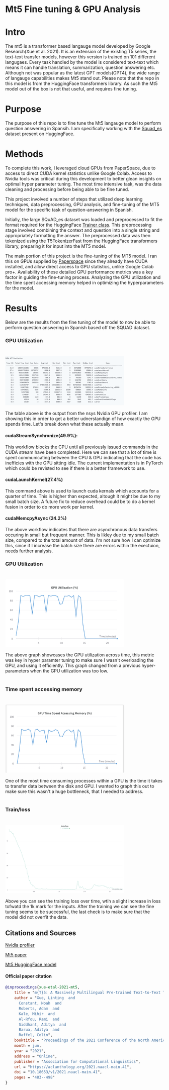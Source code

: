 # Mt5 Fine tuning & GPU Analysis

# Intro

The mt5 is a transformer based langauge model developed by Google Research(Xue et al. 2021). It is an extension of the existing T5 series, the text-text transfer models, however this version is trained on 101 different langugaes.  Every task  handled by the model is considered  text-text which means it can handle translation, summarization, question answering etc. Although not was popular as the latest GPT models(GPT4), the wide range of langauge capabilities makes Mt5 stand out. Please note that the repo in this model is from the HuggingFace transformers library. As such the Mt5 model out of the box is not that useful, and requires fine tuning.


# Purpose

The purpose of this repo is to fine tune the Mt5 langauge model to perform question answering in Spansih. I am specifically working with the [Squad_es](https://huggingface.co/datasets/squad_es) dataset present on HuggingFace.



# Methods

To complete this work, I leveraged cloud GPUs from PaperSpace, due to access to direct CUDA kernel statistics unlike Google Colab. Access to Nvidia tools was critical during this development to better glean insights on optimal hyper parameter tuning. The most time intensive task, was the data cleaning and processing before being able to be fine tuned.

This project involved a number of steps that utilized deep learning techniques, data preprocessing, GPU analysis, and fine-tuning of the MT5 model for the specific task of question-answering in Spanish.

Initially, the large SQuAD_es dataset was loaded and preprocessed to fit the format required for the HuggingFace [Trainer class](https://huggingface.co/docs/transformers/main_classes/trainer). This preprocessing stage involved combining the context and question into a single string and appropriately formatting the answer. The preprocessed data was then tokenized using the T5TokenizerFast from the HuggingFace transformers library, preparing it for input into the MT5 model.

The main portion of this project is the fine-tuning of the MT5 model. I ran this on GPUs supplied by [Paperspace](https://www.paperspace.com/core) since they already have CUDA installed, and allow direct access to GPU statistics, unlike Google Colab pro+. Availability of these detailed GPU performance metrics was a key factor in guiding the fine-tuning process. Analyzing the GPU utilization and the time spent accessing memory helped in optimizing the hyperparameters for the model. 



# Results

Below are the results from the fine tuning of the model to now be able to perform question answering in Spanish based off the SQUAD dataset.


### GPU Utilization

#
<img src="/images/cuda_statistics.png" width="75%">

The table above is the output from the nsys Nvidia GPU profiler. I am showing this in order to get a better udnerstandign of how exactly the GPU spends time. Let's break down what these actually mean.

#### cudaStreamSynchronize(49.9%):

This workflow blocks the CPU until all previously issued commands in the CUDA stream have been completed. Here we can see that a lot of time is spent communicating between the CPU & GPU indicating that the code has inefficies with the GPU sitting idle. The current implementation is in PyTorch which could be revisted to see if there is a better framework to use.

#### cudaLaunchKernel(27.4%)
 
This command above is used to launch cuda kernals which accounts for a quarter of time. This is higher than expected, altough it might be due to my small batch size. A future fix to reduce overhead could be to do a kernel fusion in order to do more work per kernel.

#### cudaMemcpyAsync (24.2%)

The above workflow indicates that there are asynchronous data transfers occuring in small but frequent manner. This is likley due to my small batch size, compared to the total amount of data. I'm not sure how I can optimize this, since if I increase the batch size there are errors within the exectuion, needs further analysis.





### GPU Utilization
#
<img src="/images/GPU_utilization.png" width="75%">

The above graph showcases the GPU utilization across time, this metric was key in hyper paramter tuning to make sure I wasn't overloading the GPU, and using it efficiently. This graph changed from a previous hyper-parameters when the GPU utilization was too low.
#

### Time spent accessing memory
#
<img src="/images/GPU_time _spent_acc_mem.png" width="75%">

One of the most time consuming processes within a GPU is the time it takes to transfer data between the disk and GPU. I wanted to graph this out to make sure this wasn't a huge bottleneck, that I needed to address.
#


### Train/loss
#
<img src="/images/best_train_loss.png" width="75%">

Above you can see the training loss over time, wtih a slight increase in loss tofwatd the 1k mark for the inputs. After the training we can see the fine tuning seems to be successful, the last check is to make sure that the model did not overfit the data.



## Citations and Sources


[Nvidia profiler](https://docs.csc.fi/computing/nsys/)

[Mt5 paper](https://arxiv.org/abs/2010.11934)

[Mt5 HuggingFace model](https://huggingface.co/docs/transformers/model_doc/mt5)

#### Official paper citation

```bibtex
@inproceedings{xue-etal-2021-mt5,
    title = "m{T}5: A Massively Multilingual Pre-trained Text-to-Text Transformer",
    author = "Xue, Linting  and
      Constant, Noah  and
      Roberts, Adam  and
      Kale, Mihir  and
      Al-Rfou, Rami  and
      Siddhant, Aditya  and
      Barua, Aditya  and
      Raffel, Colin",
    booktitle = "Proceedings of the 2021 Conference of the North American Chapter of the Association for Computational Linguistics: Human Language Technologies",
    month = jun,
    year = "2021",
    address = "Online",
    publisher = "Association for Computational Linguistics",
    url = "https://aclanthology.org/2021.naacl-main.41",
    doi = "10.18653/v1/2021.naacl-main.41",
    pages = "483--498"
}






